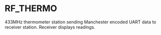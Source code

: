 # RF_THERMO
433MHz thermometer station sending Manchester encoded UART data to receiver station. Receiver displays readings.
